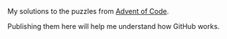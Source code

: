 My solutions to the puzzles from [Advent of Code](https://adventofcode.com/).

Publishing them here will help me understand how GitHub works.
